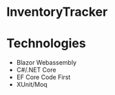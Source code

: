 # InventoryTracker

# Technologies
- Blazor Webassembly
- C#/.NET Core
- EF Core Code First
- XUnit/Moq
